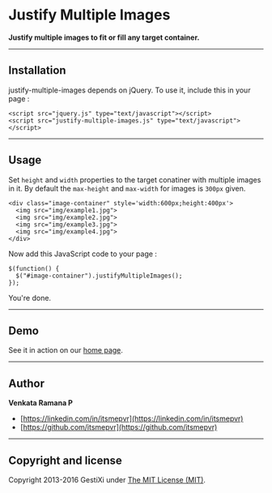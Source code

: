 Justify Multiple Images
=======================

**Justify multiple images to fit or fill any target container.**

------

## Installation

justify-multiple-images depends on jQuery. To use it, include this in your page :

    <script src="jquery.js" type="text/javascript"></script>
    <script src="justify-multiple-images.js" type="text/javascript"></script>

------

## Usage

Set `height` and `width` properties to the target conatiner with multiple images in it. By default the `max-height` and `max-width` for images is `300px` given. 

    <div class="image-container" style='width:600px;height:400px'>
      <img src="img/example1.jpg">
      <img src="img/example2.jpg">
      <img src="img/example3.jpg">
      <img src="img/example4.jpg">
    </div>

Now add this JavaScript code to your page :

    $(function() {
      $("#image-container").justifyMultipleImages();
    });

You're done.

------

## Demo

See it in action on our [home page](https://itsmepvr.github.io).

------

## Author

**Venkata Ramana P**

+ [https://linkedin.com/in/itsmepvr](https://linkedin.com/in/itsmepvr)
+ [https://github.com/itsmepvr](https://github.com/itsmepvr)


------

## Copyright and license

Copyright 2013-2016 GestiXi under [The MIT License (MIT)](LICENSE).
